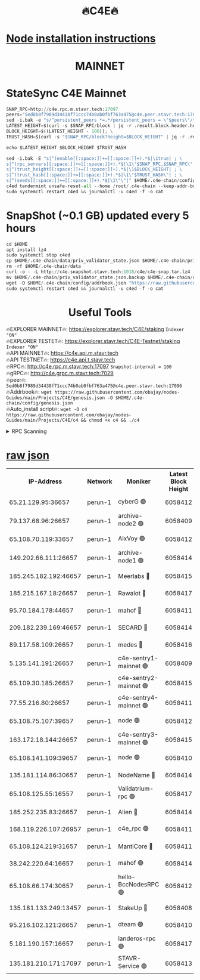<h1 align="center"> 🔥C4E🔥</h1>

[Node installation instructions](https://github.com/obajay/nodes-Guides/tree/main/Projects/C4E)
=

<h1 align="center"> MAINNET</h1>

# StateSync C4E Mainnet
```python
SNAP_RPC=http://c4e.rpc.m.stavr.tech:17097
peers="5ed0b8f7989d34438f71ccc74b0ab0fbf763a475@c4e.peer.stavr.tech:17096"
sed -i.bak -e "s/^persistent_peers *=.*/persistent_peers = \"$peers\"/" $HOME/.c4e-chain/config/config.toml
LATEST_HEIGHT=$(curl -s $SNAP_RPC/block | jq -r .result.block.header.height); \
BLOCK_HEIGHT=$((LATEST_HEIGHT - 100)); \
TRUST_HASH=$(curl -s "$SNAP_RPC/block?height=$BLOCK_HEIGHT" | jq -r .result.block_id.hash)

echo $LATEST_HEIGHT $BLOCK_HEIGHT $TRUST_HASH

sed -i.bak -E "s|^(enable[[:space:]]+=[[:space:]]+).*$|\1true| ; \
s|^(rpc_servers[[:space:]]+=[[:space:]]+).*$|\1\"$SNAP_RPC,$SNAP_RPC\"| ; \
s|^(trust_height[[:space:]]+=[[:space:]]+).*$|\1$BLOCK_HEIGHT| ; \
s|^(trust_hash[[:space:]]+=[[:space:]]+).*$|\1\"$TRUST_HASH\"| ; \
s|^(seeds[[:space:]]+=[[:space:]]+).*$|\1\"\"|" $HOME/.c4e-chain/config/config.toml
c4ed tendermint unsafe-reset-all --home /root/.c4e-chain --keep-addr-book
sudo systemctl restart c4ed && journalctl -u c4ed -f -o cat
```
# SnapShot (~0.1 GB) updated every 5 hours
```python
cd $HOME
apt install lz4
sudo systemctl stop c4ed
cp $HOME/.c4e-chain/data/priv_validator_state.json $HOME/.c4e-chain/priv_validator_state.json.backup
rm -rf $HOME/.c4e-chain/data
curl -o - -L http://c4e.snapshot.stavr.tech:1018/c4e/c4e-snap.tar.lz4 | lz4 -c -d - | tar -x -C $HOME/.c4e-chain --strip-components 2
mv $HOME/.c4e-chain/priv_validator_state.json.backup $HOME/.c4e-chain/data/priv_validator_state.json
wget -O $HOME/.c4e-chain/config/addrbook.json "https://raw.githubusercontent.com/obajay/nodes-Guides/main/Projects/C4E/addrbook.json"
sudo systemctl restart c4ed && journalctl -u c4ed -f -o cat
```
 <h1 align="center"> Useful Tools</h1>

🔥EXPLORER MAINNET🔥:  https://explorer.stavr.tech/C4E/staking            `Indexer "ON"` \
🔥EXPLORER TESTET🔥:   https://explorer.stavr.tech/C4E-Testnet/staking     `Indexer "ON"` \
🔥API MAINNET🔥:       https://c4e.api.m.stavr.tech \
🔥API TESTNET🔥:       https://c4e.api.t.stavr.tech \
🔥RPC🔥:               http://c4e.rpc.m.stavr.tech:17097                  `Snapshot-interval = 100` \
🔥gRPC🔥:              http://c4e.grpc.m.stavr.tech:7029 \
🔥peer🔥:              `5ed0b8f7989d34438f71ccc74b0ab0fbf763a475@c4e.peer.stavr.tech:17096` \
🔥Addrbook🔥:    ```wget https://raw.githubusercontent.com/obajay/nodes-Guides/main/Projects/C4E/genesis.json -O $HOME/.c4e-chain/config/genesis.json``` \
🔥Auto_install script🔥: ```wget -O c4 https://raw.githubusercontent.com/obajay/nodes-Guides/main/Projects/C4E/c4 && chmod +x c4 && ./c4```





<details>
<summary>RPC Scanning</summary>

<h2 align="center"> We scan nodes in real time every 4 hours. And we provide the final result of RPC endpoints.
We cannot influence the operation of these nodes in any way. </h2>


```python
If Voting Power is higher than 0 --> then the Node is a validator of the network and may be subject to attack and be a potential threat to the chain.
```
```python
We marked such validators with a red symbol
```

</details>

[raw json](https://rpc-check.c4e.stavr.tech/c4e/rpc-c4e-result.json)
=



<table><tr><th>IP-Address</th><th>Network</th><th>Moniker</th><th>Latest Block Height</th><th>Earliest Block Height</th><th>Catching Up</th><th>Voting Power</th><th>Scan Time</th></tr><tr><td>65.21.129.95:36657</td><td>perun-1</td><td>cyberG 🟢</td><td>6058412</td><td>0</td><td>False</td><td>0</td><td>2023-11-28T19:50:53.946696041UTC</td></tr><tr><td>79.137.68.96:26657</td><td>perun-1</td><td>archive-node2 🟢</td><td>6058409</td><td>1</td><td>False</td><td>0</td><td>2023-11-28T19:50:36.755748700UTC</td></tr><tr><td>65.108.70.119:33657</td><td>perun-1</td><td>AlxVoy 🟢</td><td>6058412</td><td>1</td><td>False</td><td>0</td><td>2023-11-28T19:50:53.589889612UTC</td></tr><tr><td>149.202.66.111:26657</td><td>perun-1</td><td>archive-node1 🟢</td><td>6058414</td><td>1</td><td>False</td><td>0</td><td>2023-11-28T19:51:10.309007603UTC</td></tr><tr><td>185.245.182.192:46657</td><td>perun-1</td><td>Meerlabs 🔴</td><td>6058415</td><td>1051501</td><td>False</td><td>493550</td><td>2023-11-28T19:51:15.875008513UTC</td></tr><tr><td>185.215.167.18:26657</td><td>perun-1</td><td>Rawalot 🔴</td><td>6058417</td><td>1090501</td><td>False</td><td>579034</td><td>2023-11-28T19:51:28.119279039UTC</td></tr><tr><td>95.70.184.178:44657</td><td>perun-1</td><td>mahof 🔴</td><td>6058411</td><td>2342001</td><td>False</td><td>1357006</td><td>2023-11-28T19:50:52.820589713UTC</td></tr><tr><td>209.182.239.169:46657</td><td>perun-1</td><td>SECARD 🔴</td><td>6058414</td><td>2616101</td><td>False</td><td>675729</td><td>2023-11-28T19:51:07.606508223UTC</td></tr><tr><td>89.117.58.109:26657</td><td>perun-1</td><td>medes 🔴</td><td>6058416</td><td>2826001</td><td>False</td><td>471345</td><td>2023-11-28T19:51:22.957101596UTC</td></tr><tr><td>5.135.141.191:26657</td><td>perun-1</td><td>c4e-sentry1-mainnet 🟢</td><td>6058409</td><td>4267001</td><td>False</td><td>0</td><td>2023-11-28T19:50:36.398167805UTC</td></tr><tr><td>65.109.30.185:26657</td><td>perun-1</td><td>c4e-sentry2-mainnet 🟢</td><td>6058415</td><td>5186001</td><td>False</td><td>0</td><td>2023-11-28T19:51:15.531712496UTC</td></tr><tr><td>77.55.216.80:26657</td><td>perun-1</td><td>c4e-sentry4-mainnet 🟢</td><td>6058411</td><td>5187001</td><td>False</td><td>0</td><td>2023-11-28T19:50:53.208577216UTC</td></tr><tr><td>65.108.75.107:39657</td><td>perun-1</td><td>node 🟢</td><td>6058412</td><td>5198801</td><td>False</td><td>0</td><td>2023-11-28T19:50:56.702541870UTC</td></tr><tr><td>163.172.18.144:26657</td><td>perun-1</td><td>c4e-sentry3-mainnet 🟢</td><td>6058415</td><td>5286001</td><td>False</td><td>0</td><td>2023-11-28T19:51:16.557116641UTC</td></tr><tr><td>65.108.141.109:39657</td><td>perun-1</td><td>node 🟢</td><td>6058410</td><td>5303301</td><td>False</td><td>0</td><td>2023-11-28T19:50:39.502274040UTC</td></tr><tr><td>135.181.114.86:30657</td><td>perun-1</td><td>NodeName 🔴</td><td>6058414</td><td>5508301</td><td>False</td><td>333717</td><td>2023-11-28T19:51:10.676136159UTC</td></tr><tr><td>65.108.125.55:16557</td><td>perun-1</td><td>Validatrium-rpc 🟢</td><td>6058417</td><td>5551301</td><td>False</td><td>0</td><td>2023-11-28T19:51:25.349925931UTC</td></tr><tr><td>185.252.235.83:26657</td><td>perun-1</td><td>Alien 🔴</td><td>6058414</td><td>5736001</td><td>False</td><td>380508</td><td>2023-11-28T19:51:10.972882618UTC</td></tr><tr><td>168.119.226.107:26957</td><td>perun-1</td><td>c4e_rpc 🟢</td><td>6058411</td><td>5958411</td><td>False</td><td>0</td><td>2023-11-28T19:50:45.884400477UTC</td></tr><tr><td>65.108.124.219:31657</td><td>perun-1</td><td>MantiCore 🔴</td><td>6058411</td><td>5958411</td><td>False</td><td>837417</td><td>2023-11-28T19:50:52.362480771UTC</td></tr><tr><td>38.242.220.64:16657</td><td>perun-1</td><td>mahof 🟢</td><td>6058414</td><td>5980001</td><td>False</td><td>0</td><td>2023-11-28T19:51:07.952567640UTC</td></tr><tr><td>65.108.66.174:30657</td><td>perun-1</td><td>hello-BccNodesRPC 🟢</td><td>6058412</td><td>5985401</td><td>False</td><td>0</td><td>2023-11-28T19:50:54.310083680UTC</td></tr><tr><td>135.181.133.249:13457</td><td>perun-1</td><td>StakeUp 🔴</td><td>6058408</td><td>6015001</td><td>False</td><td>1357007</td><td>2023-11-28T19:50:27.929433202UTC</td></tr><tr><td>95.216.102.121:26657</td><td>perun-1</td><td>dteam 🟢</td><td>6058410</td><td>6045401</td><td>False</td><td>0</td><td>2023-11-28T19:50:37.113821864UTC</td></tr><tr><td>5.181.190.157:16657</td><td>perun-1</td><td>landeros-rpc 🟢</td><td>6058417</td><td>6048001</td><td>False</td><td>0</td><td>2023-11-28T19:51:27.826160536UTC</td></tr><tr><td>135.181.210.171:17097</td><td>perun-1</td><td>STAVR-Service 🟢</td><td>6058413</td><td>6057001</td><td>False</td><td>0</td><td>2023-11-28T19:50:59.126868377UTC</td></tr></table>
